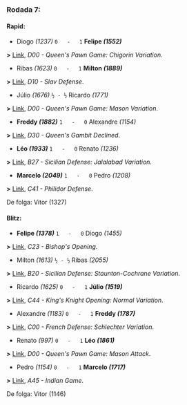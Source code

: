 ### Rodada 7:

#### Rapid:

* Diogo *(1237)* `0   -   1` **Felipe *(1552)***

**>** [Link](https://www.lichess.org/AW1ob8qv), *D00 - Queen's Pawn Game: Chigorin Variation*.
* Ribas *(1623)* `0   -   1` **Milton *(1889)***

**>** [Link](https://www.lichess.org/4PHI8qN4), *D10 - Slav Defense*.
* Júlio *(1676)* `½ - ½` Ricardo *(1771)*

**>** [Link](https://www.lichess.org/Tflx76ez), *D00 - Queen's Pawn Game: Mason Variation*.
* **Freddy *(1882)*** `1   -   0`  Alexandre *(1154)*

**>** [Link](https://www.lichess.org/c4RUGpPR), *D30 - Queen's Gambit Declined*.
* **Léo *(1933)*** `1   -   0`  Renato *(1236)*

**>** [Link](https://www.lichess.org/qlgtkmyW), *B27 - Sicilian Defense: Jalalabad Variation*.
* **Marcelo *(2049)*** `1   -   0`  Pedro *(1208)*

**>** [Link](https://www.lichess.org/mvtmGlJJ), *C41 - Philidor Defense*.

De folga: Vitor (1327)

#### Blitz:

* **Felipe *(1378)*** `1   -   0`  Diogo *(1455)*

**>** [Link](https://www.lichess.org/K27unGrd), *C23 - Bishop's Opening*.
* Milton *(1613)* `½ - ½` Ribas *(2055)*

**>** [Link](https://www.lichess.org/JY2PY2di), *B20 - Sicilian Defense: Staunton-Cochrane Variation*.
* Ricardo *(1625)* `0   -   1` **Júlio *(1519)***

**>** [Link](https://www.lichess.org/m0SZj8Sq), *C44 - King's Knight Opening: Normal Variation*.
* Alexandre *(1183)* `0   -   1` **Freddy *(1787)***

**>** [Link](https://www.lichess.org/BU6Y8gxM), *C00 - French Defense: Schlechter Variation*.
* Renato *(997)* `0   -   1` **Léo *(1861)***

**>** [Link](https://www.lichess.org/Zuj9WuHM), *D00 - Queen's Pawn Game: Mason Attack*.
* Pedro *(1154)* `0   -   1` **Marcelo *(1717)***

**>** [Link](https://www.lichess.org/LkJD4S6R), *A45 - Indian Game*.

De folga: Vitor (1146)

